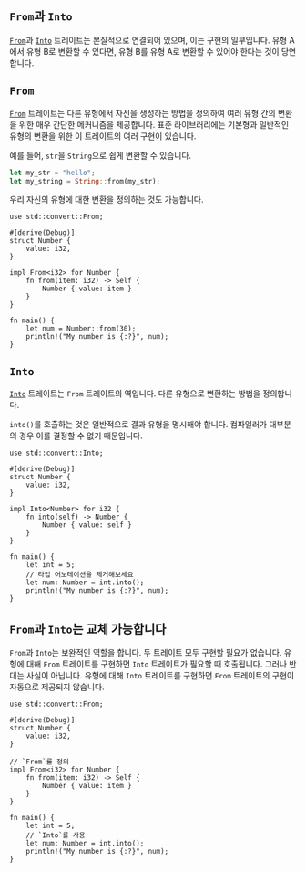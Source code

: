 ## `From`과 `Into`

[`From`]과 [`Into`] 트레이트는 본질적으로 연결되어 있으며, 이는 구현의 일부입니다. 유형 A에서 유형 B로 변환할 수 있다면, 유형 B를 유형 A로 변환할 수 있어야 한다는 것이 당연합니다.

## `From`

[`From`] 트레이트는 다른 유형에서 자신을 생성하는 방법을 정의하여 여러 유형 간의 변환을 위한 매우 간단한 메커니즘을 제공합니다. 표준 라이브러리에는 기본형과 일반적인 유형의 변환을 위한 이 트레이트의 여러 구현이 있습니다.

예를 들어, `str`을 `String`으로 쉽게 변환할 수 있습니다.

```rust
let my_str = "hello";
let my_string = String::from(my_str);
```

우리 자신의 유형에 대한 변환을 정의하는 것도 가능합니다.

```rust,editable
use std::convert::From;

#[derive(Debug)]
struct Number {
    value: i32,
}

impl From<i32> for Number {
    fn from(item: i32) -> Self {
        Number { value: item }
    }
}

fn main() {
    let num = Number::from(30);
    println!("My number is {:?}", num);
}
```

## `Into`

[`Into`] 트레이트는 `From` 트레이트의 역입니다. 다른 유형으로 변환하는 방법을 정의합니다.

`into()`를 호출하는 것은 일반적으로 결과 유형을 명시해야 합니다. 컴파일러가 대부분의 경우 이를 결정할 수 없기 때문입니다.

```rust,editable
use std::convert::Into;

#[derive(Debug)]
struct Number {
    value: i32,
}

impl Into<Number> for i32 {
    fn into(self) -> Number {
        Number { value: self }
    }
}

fn main() {
    let int = 5;
    // 타입 어노테이션을 제거해보세요
    let num: Number = int.into();
    println!("My number is {:?}", num);
}
```

## `From`과 `Into`는 교체 가능합니다

`From`과 `Into`는 보완적인 역할을 합니다. 두 트레이트 모두 구현할 필요가 없습니다. 유형에 대해 `From` 트레이트를 구현하면 `Into` 트레이트가 필요할 때 호출됩니다. 그러나 반대는 사실이 아닙니다. 유형에 대해 `Into` 트레이트를 구현하면 `From` 트레이트의 구현이 자동으로 제공되지 않습니다.

```rust,editable
use std::convert::From;

#[derive(Debug)]
struct Number {
    value: i32,
}

// `From`를 정의
impl From<i32> for Number {
    fn from(item: i32) -> Self {
        Number { value: item }
    }
}

fn main() {
    let int = 5;
    // `Into`를 사용
    let num: Number = int.into();
    println!("My number is {:?}", num);
}
```

[`From`]: https://doc.rust-lang.org/std/convert/trait.From.html
[`Into`]: https://doc.rust-lang.org/std/convert/trait.Into.html
